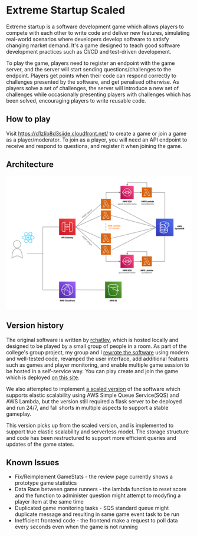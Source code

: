 # Extreme Startup Scaled
Extreme startup is a software development game which allows players to compete with each other to write code and deliver new features, simulating real-world scenarios where developers develop software to satisfy changing market demand. It's a game designed to teach good software development practices such as CI/CD and test-driven development. 

To play the game, players need to register an endpoint with the game server, and the server will start sending questions/challenges to the endpoint. Players get points when their code can respond correctly to challenges presented by the software, and get penalised otherwise. As players solve a set of challenges, the server will introduce a new set of challenges while occasionally presenting players with challenges which has been solved, encouraging players to write reusable code. 

## How to play
Visit https://d1zlib8d3siide.cloudfront.net/ to create a game or join a game as a player/moderator. To join as a player, you will need an API endpoint to receive and respond to questions, and register it when joining the game.

## Architecture
<img src="https://github.com/JonathanFoo0523/extreme_startup_scaled/blob/restructure/extreme_startup_diagram.png" width="750">


## Version history
The original software is written by [rchatley](https://github.com/rchatley/extreme_startup), which is hosted locally and designed to be played by a small group of people in a room. As part of the college's group project, my group and I [rewrote the software](https://gitlab.doc.ic.ac.uk/g226002123/extreme-restartup) using modern and well-tested code, revamped the user interface, add additional features such as games and player monitoring, and enable multiple game session to be hosted in a self-service way. You can play create and join the game which is deployed [on this site](https://extreme-startup.fly.dev/). 

We also attempted to implement [a scaled version](https://gitlab.doc.ic.ac.uk/g226002123/extreme-restartup-scaled) of the software which supports elastic scalability using AWS Simple Queue Service(SQS) and AWS Lambda, but the version still required a flask server to be deployed and run 24/7, and fall shorts in multiple aspects to support a stable gameplay.

This version picks up from the scaled version, and is implemented to support true elastic scalability and serverless model. The storage structure and code has been restructured to support more efficient queries and updates of the game states.


## Known Issues
* Fix/Reimplement GameStats - the review page currently shows a prototype game statistics
* Data Race between game runners - the lambda function to reset score and the function to administer question might attempt to modyfing a player item at the same time
* Duplicated game monitoring tasks - SQS standard queue might duplicate message and resulting in same game event task to be run
* Inefficient frontend code - the frontend make a request to poll data every seconds even when the game is not running

